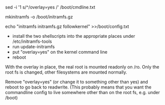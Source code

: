 

sed -i '1 s/^/overlay=yes /' /boot/cmdline.txt 

mkinitramfs -o /boot/initramfs.gz

echo "initramfs initramfs.gz followkernel" >>/boot/config.txt



- install the two shellscripts into the appropriate places under /etc/initramfs-tools
- run update-initramfs
- put "overlay=yes" on the kernel command line
- reboot

With the overlay in place, the real root is mounted readonly on /ro.
Only the root fs is changed, other filesystems are mounted normally.

Remove "overlay=yes" (or change it to something other than yes) and reboot to go back to readwrite.
(This probably means that you want the commandline config to live somewhere other than on the root fs, e.g. under /boot)
